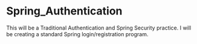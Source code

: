 # Spring_Authentication
This will be a Traditional Authentication and Spring Security practice. I will be creating a standard Spring login/registration program.
